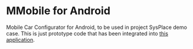 # MMobile for Android

Mobile Car Configurator for Android, to be used in project SysPlace demo case. This is just prototype code that has been integrated into [this application](https://github.com/informatik-mannheim/mobile-car-configurator).